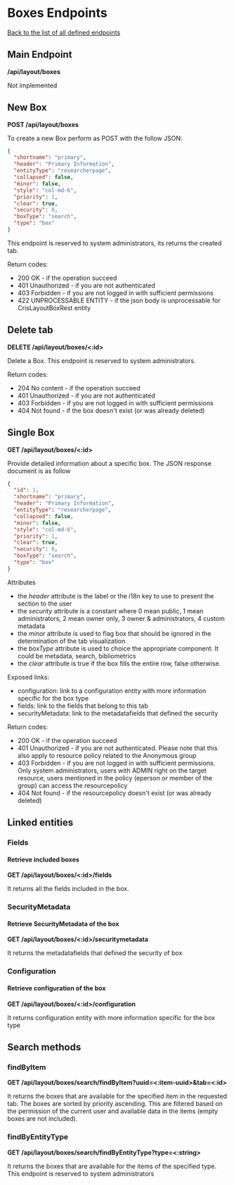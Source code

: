 # Boxes Endpoints
[Back to the list of all defined endpoints](endpoints.md)

## Main Endpoint

**/api/layout/boxes**   

Not implemented

## New Box
**POST /api/layout/boxes**

To create a new Box perform as POST with the follow JSON:

```json
{
  "shortname": "primary",
  "header": "Primary Information",
  "entityType": "researcherpage",
  "collapsed": false,
  "minor": false,
  "style": "col-md-6",
  "priority": 1,
  "clear": true,
  "security": 0,
  "boxType": "search",
  "type": "box"
}
```
This endpoint is reserved to system administrators, its returns the created tab.

Return codes:
* 200 OK - if the operation succeed
* 401 Unauthorized - if you are not authenticated
* 403 Forbidden - if you are not logged in with sufficient permissions
* 422 UNPROCESSABLE ENTITY - if the json body is unprocessable for CrisLayoutBoxRest entity

## Delete tab

**DELETE /api/layout/boxes/<:id>**

Delete a Box. This endpoint is reserved to system administrators.

Return codes:
* 204 No content - if the operation succeed
* 401 Unauthorized - if you are not authenticated
* 403 Forbidden - if you are not logged in with sufficient permissions
* 404 Not found - if the box doesn't exist (or was already deleted)

## Single Box

**GET /api/layout/boxes/<:id>**

Provide detailed information about a specific box. The JSON response document is as follow

```json
{
  "id": 1,
  "shortname": "primary",
  "header": "Primary Information",
  "entityType": "researcherpage",
  "collapsed": false,
  "minor": false,
  "style": "col-md-6",
  "priority": 1,
  "clear": true,
  "security": 0,
  "boxType": "search",
  "type": "box"
}
```

Attributes
* the *header* attribute is the label or the i18n key to use to present the section to the user
* the *security* attribute is a constant where 0 mean public, 1 mean administrators, 2 mean owner only, 3 owner & administrators, 4 custom metadata
* the *minor* attribute is used to flag box that should be ignored in the determination of the tab visualization
* the *boxType* attribute is used to choice the appropriate component. It could be metadata, search, bibliometrics
* the *clear* attribute is true if the box fills the entire row, false otherwise. 

Exposed links:
* configuration: link to a configuration entity with more information specific for the box type
* fields: link to the fields that belong to this tab
* securityMetadata: link to the metadatafields that defined the security

Return codes:
* 200 OK - if the operation succeed
* 401 Unauthorized - if you are not authenticated. Please note that this also apply to resource policy related to the Anonymous group
* 403 Forbidden - if you are not logged in with sufficient permissions. Only system administrators, users with ADMIN right on the target resource, users mentioned in the policy (eperson or member of the group) can access the resourcepolicy
* 404 Not found - if the resourcepolicy doesn't exist (or was already deleted)

## Linked entities

### Fields

#### Retrieve included boxes

**GET /api/layout/boxes/<:id>/fields**

It returns all the fields included in the box.

### SecurityMetadata

#### Retrieve SecurityMetadata of the box

**GET /api/layout/boxes/<:id>/securitymetadata**

It returns the metadatafields that defined the security of box

### Configuration

#### Retrieve configuration of the box

**GET /api/layout/boxes/<:id>/configuration**

It returns configuration entity with more information specific for the box type

## Search methods

### findByItem

**GET /api/layout/boxes/search/findByItem?uuid=<:item-uuid>&tab=<:id>**

It returns the boxes that are available for the specified item in the requested tab. The boxes are sorted by priority ascending. This are filtered based on the permission of the current user and available data in the items (empty boxes are not included).

### findByEntityType

**GET /api/layout/boxes/search/findByEntityType?type=<:string>**

It returns the boxes that are available for the items of the specified type. This endpoint is reserved to system administrators
